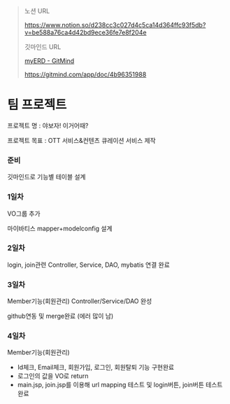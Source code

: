 > 노션 URL
>
> https://www.notion.so/d238cc3c027d4c5ca14d364ffc93f5db?v=be588a76ca4d42bd9ece36fe7e8f204e
>
> 깃마인드 URL
>
> [myERD - GitMind](https://gitmind.com/app/doc/cd54b906b7bc3eb8ac92b587123c64fc)
>
> https://gitmind.com/app/doc/4b96351988



# 팀 프로젝트

프로젝트 명 : 야보자! 이거어때?

프로젝트 목표 : OTT 서비스&컨텐츠 큐레이션 서비스 제작



### 준비

깃마인드로 기능별 테이블 설계



### 1일차

VO그룹 추가

마이바티스 mapper+modelconfig 설계



### 2일차

login, join관련 Controller, Service, DAO, mybatis 연결 완료



### 3일차

Member기능(회원관리) Controller/Service/DAO 완성

github연동 및 merge완료 (에러 많이 남)



### 4일차

Member기능(회원관리) 

- Id체크, Email체크, 회원가입, 로그인, 회원탈퇴 기능 구현완료
- 로그인의 값을 VO로 return
- main.jsp, join.jsp를 이용해 url mapping 테스트 및 login버튼, join버튼 테스트 완료